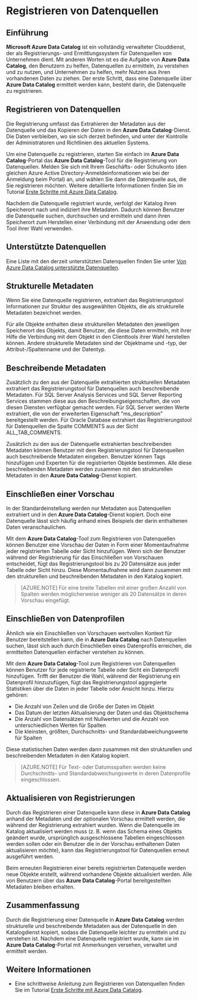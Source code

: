 <properties
   pageTitle="Registrieren von Datenquellen | Microsoft Azure"
   description="Anleitungsartikel mit Informationen zum Registrieren von Datenquellen bei Azure Data Catalog, einschließlich der während der Registrierung extrahierten Metadatenfelder."
   services="data-catalog"
   documentationCenter=""
   authors="steelanddata"
   manager="NA"
   editor=""
   tags=""/>
<tags
   ms.service="data-catalog"
   ms.devlang="NA"
   ms.topic="article"
   ms.tgt_pltfrm="NA"
   ms.workload="data-catalog"
   ms.date="03/31/2016"
   ms.author="maroche"/>


# Registrieren von Datenquellen

## Einführung
**Microsoft Azure Data Catalog** ist ein vollständig verwalteter Clouddienst, der als Registrierungs- und Ermittlungssystem für Datenquellen von Unternehmen dient. Mit anderen Worten ist es die Aufgabe von **Azure Data Catalog**, den Benutzern zu helfen, Datenquellen zu ermitteln, zu verstehen und zu nutzen, und Unternehmen zu helfen, mehr Nutzen aus ihren vorhandenen Daten zu ziehen. Der erste Schritt, dass eine Datenquelle über **Azure Data Catalog** ermittelt werden kann, besteht darin, die Datenquelle zu registrieren.
## Registrieren von Datenquellen
Die Registrierung umfasst das Extrahieren der Metadaten aus der Datenquelle und das Kopieren der Daten in den **Azure Data Catalog**-Dienst. Die Daten verbleiben, wo sie sich derzeit befinden, und unter der Kontrolle der Administratoren und Richtlinien des aktuellen Systems.

Um eine Datenquelle zu registrieren, starten Sie einfach im **Azure Data Catalog**-Portal das **Azure Data Catalog**-Tool für die Registrierung von Datenquellen. Melden Sie sich mit Ihrem Geschäfts- oder Schulkonto (den gleichen Azure Active Directory-Anmeldeinformationen wie bei der Anmeldung beim Portal) an, und wählen Sie dann die Datenquelle aus, die Sie registrieren möchten. Weitere detaillierte Informationen finden Sie im Tutorial [Erste Schritte mit Azure Data Catalog](data-catalog-get-started.md).

Nachdem die Datenquelle registriert wurde, verfolgt der Katalog ihren Speicherort nach und indiziert ihre Metadaten. Dadurch können Benutzer die Datenquelle suchen, durchsuchen und ermitteln und dann ihren Speicherort zum Herstellen einer Verbindung mit der Anwendung oder dem Tool ihrer Wahl verwenden.

## Unterstützte Datenquellen
Eine Liste mit den derzeit unterstützten Datenquellen finden Sie unter [Von Azure Data Catalog unterstützte Datenquellen](data-catalog-dsr.md). <br/>


## Strukturelle Metadaten
Wenn Sie eine Datenquelle registrieren, extrahiert das Registrierungstool Informationen zur Struktur des ausgewählten Objekts, die als strukturelle Metadaten bezeichnet werden.

Für alle Objekte enthalten diese strukturellen Metadaten den jeweiligen Speicherort des Objekts, damit Benutzer, die diese Daten ermitteln, mit ihrer Hilfe die Verbindung mit dem Objekt in den Clienttools ihrer Wahl herstellen können. Andere strukturelle Metadaten sind der Objektname und -typ, der Attribut-/Spaltenname und der Datentyp.

## Beschreibende Metadaten
Zusätzlich zu den aus der Datenquelle extrahierten strukturellen Metadaten extrahiert das Registrierungstool für Datenquellen auch beschreibende Metadaten. Für SQL Server Analysis Services und SQL Server Reporting Services stammen diese aus den Beschreibungseigenschaften, die von diesen Diensten verfügbar gemacht werden. Für SQL Server werden Werte extrahiert, die von der erweiterten Eigenschaft "ms\_description" bereitgestellt werden. Für Oracle Database extrahiert das Registrierungstool für Datenquellen die Spalte COMMENTS aus der Sicht ALL\_TAB\_COMMENTS.

Zusätzlich zu den aus der Datenquelle extrahierten beschreibenden Metadaten können Benutzer mit dem Registrierungstool für Datenquellen auch beschreibende Metadaten eingeben. Benutzer können Tags hinzufügen und Experten für die registrierten Objekte bestimmen. Alle diese beschreibenden Metadaten werden zusammen mit den strukturellen Metadaten in den **Azure Data Catalog**-Dienst kopiert.

## Einschließen einer Vorschau

In der Standardeinstellung werden nur Metadaten aus Datenquellen extrahiert und in den **Azure Data Catalog**-Dienst kopiert. Doch eine Datenquelle lässt sich häufig anhand eines Beispiels der darin enthaltenen Daten veranschaulichen.

Mit dem **Azure Data Catalog**-Tool zum Registrieren von Datenquellen können Benutzer eine Vorschau der Daten in Form einer Momentaufnahme jeder registrierten Tabelle oder Sicht hinzufügen. Wenn sich der Benutzer während der Registrierung für das Einschließen von Vorschauen entscheidet, fügt das Registrierungstool bis zu 20 Datensätze aus jeder Tabelle oder Sicht hinzu. Diese Momentaufnahme wird dann zusammen mit den strukturellen und beschreibenden Metadaten in den Katalog kopiert.


> [AZURE.NOTE]  Für eine breite Tabellen mit einer großen Anzahl von Spalten werden möglicherweise weniger als 20 Datensätze in deren Vorschau eingefügt.


## Einschließen von Datenprofilen

Ähnlich wie ein Einschließen von Vorschauen wertvollen Kontext für Benutzer bereitstellen kann, die in **Azure Data Catalog** nach Datenquellen suchen, lässt sich auch durch Einschließen eines Datenprofils erreichen, die ermittelten Datenquellen einfacher verstehen zu können.

Mit dem **Azure Data Catalog**-Tool zum Registrieren von Datenquellen können Benutzer für jede registrierte Tabelle oder Sicht ein Datenprofil hinzufügen. Trifft der Benutzer die Wahl, während der Registrierung ein Datenprofil hinzuzufügen, fügt das Registrierungstool aggregierte Statistiken über die Daten in jeder Tabelle oder Ansicht hinzu. Hierzu gehören:

* Die Anzahl von Zeilen und die Größe der Daten im Objekt
* Das Datum der letzten Aktualisierung der Daten und das Objektschema
* Die Anzahl von Datensätzen mit Nullwerten und die Anzahl von unterschiedlichen Werten für Spalten
* Die kleinsten, größten, Durchschnitts- und Standardabweichungswerte für Spalten

Diese statistischen Daten werden dann zusammen mit den strukturellen und beschreibenden Metadaten in den Katalog kopiert.

> [AZURE.NOTE]  Für Text- oder Datumsspalten werden keine Durchschnitts- und Standardabweichungswerte in deren Datenprofile eingeschlossen.

## Aktualisieren von Registrierungen

Durch das Registrieren einer Datenquelle kann diese in **Azure Data Catalog** anhand der Metadaten und der optionalen Vorschau ermittelt werden, die während der Registrierung extrahiert wurden. Wenn die Datenquelle im Katalog aktualisiert werden muss (z. B. wenn das Schema eines Objekts geändert wurde, ursprünglich ausgeschlossene Tabellen eingeschlossen werden sollen oder ein Benutzer die in der Vorschau enthaltenen Daten aktualisieren möchte), kann das Registrierungstool für Datenquellen erneut ausgeführt werden.

Beim erneuten Registrieren einer bereits registrierten Datenquelle werden neue Objekte erstellt, während vorhandene Objekte aktualisiert werden. Alle von Benutzern über das **Azure Data Catalog**-Portal bereitgestellten Metadaten bleiben erhalten.

## Zusammenfassung
Durch die Registrierung einer Datenquelle in **Azure Data Catalog** werden strukturelle und beschreibende Metadaten aus der Datenquelle in den Katalogdienst kopiert, sodass die Datenquelle leichter zu ermitteln und zu verstehen ist. Nachdem eine Datenquelle registriert wurde, kann sie im **Azure Data Catalog**-Portal mit Anmerkungen versehen, verwaltet und ermittelt werden.

## Weitere Informationen
- Eine schrittweise Anleitung zum Registrieren von Datenquellen finden Sie im Tutorial [Erste Schritte mit Azure Data Catalog](data-catalog-get-started.md).

<!---HONumber=AcomDC_0511_2016-->